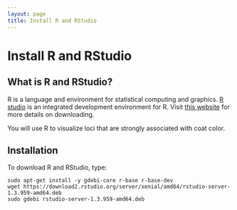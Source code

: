 ```yaml
---
layout: page
title: Install R and RStudio
---
```


Install R and RStudio
=====================


## What is R and RStudio?

R is a language and environment for statistical computing and graphics. [R studio](https://rstudio.com/) is an integrated development environment for R. Visit [this website](https://rstudio.com/products/rstudio/download-server/debian-ubuntu/) for more details on downloading.

You will use R to visualize loci that are strongly associated with coat color.

## Installation

To download R and RStudio, type:

```
sudo apt-get install -y gdebi-core r-base r-base-dev
wget https://download2.rstudio.org/server/xenial/amd64/rstudio-server-1.3.959-amd64.deb
sudo gdebi rstudio-server-1.3.959-amd64.deb
```
